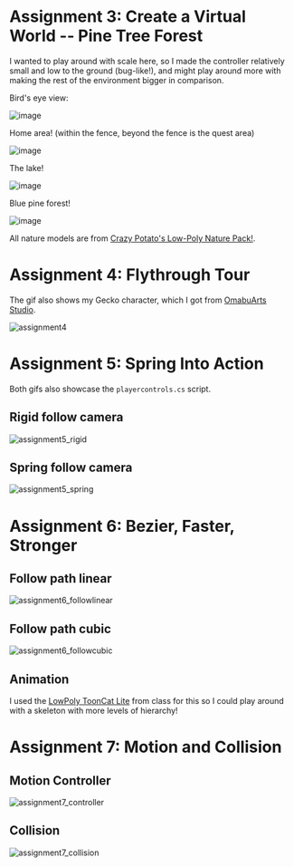 # Assignment 3: Create a Virtual World -- Pine Tree Forest

I wanted to play around with scale here, so I made the controller relatively small and low to the ground (bug-like!), and might play around more with making the rest of the environment bigger in comparison.

Bird's eye view:

![image](https://github.com/user-attachments/assets/c982d11c-5d0a-4a90-bac3-294774aad876)

Home area! (within the fence, beyond the fence is the quest area)

![image](https://github.com/user-attachments/assets/98750250-8920-49eb-8bea-0622dc4fb8d2)

The lake!

![image](https://github.com/user-attachments/assets/a7f25812-e66a-42e2-af6e-bf2ced91ebaf)

Blue pine forest!

![image](https://github.com/user-attachments/assets/31682ad8-4d5e-4857-beb6-3d10745e8ba8)

All nature models are from [Crazy Potato's Low-Poly Nature Pack!](https://crazy-potato-game-studio.itch.io/low-poly-nature-pack).

# Assignment 4: Flythrough Tour
The gif also shows my Gecko character, which I got from [OmabuArts Studio](https://www.omabuarts.com/product/quirky-series-free-animals/).

![assignment4](https://github.com/user-attachments/assets/c3b61e02-5947-405e-aa79-ec6b5930c8f6)

# Assignment 5: Spring Into Action
Both gifs also showcase the `playercontrols.cs` script.
## Rigid follow camera
![assignment5_rigid](https://github.com/user-attachments/assets/bb6676bc-a98b-42e7-9386-e3c546d582da)

## Spring follow camera
![assignment5_spring](https://github.com/user-attachments/assets/dc382519-afb8-4570-8410-ce21a373a3f7)

# Assignment 6: Bezier, Faster, Stronger

## Follow path linear
![assignment6_followlinear](https://github.com/user-attachments/assets/d0bb2ad9-0ad1-4f33-b472-2185fc478505)

## Follow path cubic
![assignment6_followcubic](https://github.com/user-attachments/assets/f8d74130-77ea-4153-af4a-713527f9964a)

## Animation
I used the [LowPoly ToonCat Lite](https://assetstore.unity.com/packages/3d/characters/animals/lowpoly-toon-cat-lite-66083) from class for this so I could play around with a skeleton with more levels of hierarchy!

# Assignment 7: Motion and Collision

## Motion Controller
![assignment7_controller](https://github.com/user-attachments/assets/8a11f9a4-38c4-43d5-80fd-8d2e286522f9)

## Collision
![assignment7_collision](https://github.com/user-attachments/assets/197e5a22-a1f7-476d-96a8-fa25c00d144c)


